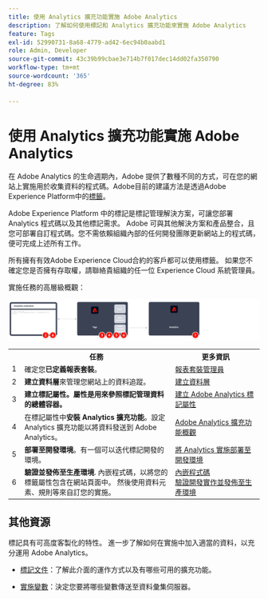 ```yaml
---
title: 使用 Analytics 擴充功能實施 Adobe Analytics
description: 了解如何使用標記和 Analytics 擴充功能來實施 Adobe Analytics
feature: Tags
exl-id: 52990731-8a68-4779-ad42-6ec94b0aabd1
role: Admin, Developer
source-git-commit: 43c39b99cbae3e714b7f017dec14dd02fa350790
workflow-type: tm+mt
source-wordcount: '365'
ht-degree: 83%

---
```


# 使用 Analytics 擴充功能實施 Adobe Analytics

在 Adobe Analytics 的生命週期內，Adobe 提供了數種不同的方式，可在您的網站上實施用於收集資料的程式碼。Adobe目前的建議方法是透過Adobe Experience Platform中的[標籤](https://experienceleague.adobe.com/docs/experience-platform/tags/home.html)。

Adobe Experience Platform 中的標記是標記管理解決方案，可讓您部署 Analytics 程式碼以及其他標記需求。 Adobe 可與其他解決方案和產品整合，且您可部署自訂程式碼。您不需依賴組織內部的任何開發團隊更新網站上的程式碼，便可完成上述所有工作。

所有擁有有效Adobe Experience Cloud合約的客戶都可以使用標籤。 如果您不確定您是否擁有存取權，請聯絡貴組織的任一位 Experience Cloud 系統管理員。

實施任務的高層級概觀：



![如何使用Analytics擴充功能工作流程實施Adobe Analytics，如本節所述。](../assets/analytics-extension-annotated.png)

<table style="width:100%">
<tr>
<th style="width:5%"></th><th style="width:60%"><b>任務</b></th><th style="width:35%"><b>更多資訊</b></th>
</tr>
<tr>
<td> 1</td>
<td>確定您<b>已定義報表套裝</b>。</td>
<td><a href="../../admin/admin/c-manage-report-suites/report-suites-admin.md">報表套裝管理員</a></td>
</tr>
<tr>
<td>2</td>
<td><b>建立資料層</b>來管理您網站上的資料追蹤。</td>
<td>
<a href="../prepare/data-layer.md">建立資料層</a>
</td>
</tr>
<tr>
<td>3</td>
<td><b><b>建立標記屬性</b>。屬性是用來參照標記管理資料的總體容器。</td>
<td><a href="../launch/create-analytics-property.md">建立 Adobe Analytics 標記屬性</a></td>
</tr>
<tr>
<td>4</td><td>在標記屬性中<b>安裝 Analytics 擴充功能</b>。設定 Analytics 擴充功能以將資料發送到 Adobe Analytics。</td>
<td><a href="https://experienceleague.adobe.com/docs/experience-platform/tags/extensions/client/analytics/overview.html?lang=zh-Hant">Adobe Analytics 擴充功能概觀</a></td>
</tr>
<tr>
<td>5</td>
<td><b>部署至開發環境</b>。有一個可以迭代標記開發的環境。</td>
<td><a href="./deploy-dev.md">將 Analytics 實施部署至開發環境</td>
</tr>
<tr>
<td>6</td> 
<td><b>驗證並發佈至生產環境</b>. 內嵌程式碼，以將您的標籤屬性包含在網站頁面中。 然後使用資料元素、規則等來自訂您的實施。</td>
<td><a href="https://experienceleague.adobe.com/docs/experience-platform/tags/publish/environments/environments.html#embed-code">內嵌程式碼</a><br/><a href="./validate-publish-prod.md">驗證開發實作並發佈至生產環境</a></td>
</tr>
</table>

## 其他資源

標記具有可高度客製化的特性。 進一步了解如何在實施中加入適當的資料，以充分運用 Adobe Analytics。

- [標記文件](https://experienceleague.adobe.com/docs/experience-platform/tags/home.html?lang=zh-Hant#)：了解此介面的運作方式以及有哪些可用的擴充功能。

- [實施變數](../vars/overview.md)：決定您要將哪些變數傳送至資料彙集伺服器。
